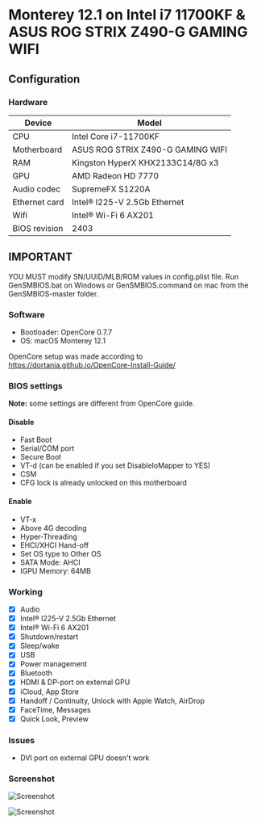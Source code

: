 # Monterey 12.1 on Intel i7 11700KF & ASUS ROG STRIX Z490-G GAMING WIFI

## Configuration
### Hardware
| Device       | Model                                 |
| -----------  | ------------------------------------- |
| CPU          | Intel Core i7-11700KF                 |
| Motherboard  | ASUS ROG STRIX Z490-G GAMING WIFI     |
| RAM          | Kingston HyperX KHX2133C14/8G x3      |
| GPU          | AMD Radeon HD 7770                    |
| Audio codec  | SupremeFX S1220A                      |
| Ethernet card| Intel® I225-V 2.5Gb Ethernet          |
| Wifi         | Intel® Wi-Fi 6 AX201                  |
| BIOS revision| 2403                                  |

## IMPORTANT
YOU MUST modify SN/UUID/MLB/ROM values in config.plist file. Run GenSMBIOS.bat on Windows or GenSMBIOS.command on mac from the GenSMBIOS-master folder.

### Software
- Bootloader: OpenCore 0.7.7
- OS: macOS Monterey 12.1

OpenCore setup was made according to https://dortania.github.io/OpenCore-Install-Guide/

### BIOS settings
**Note:** some settings are different from OpenCore guide.

#### Disable
- Fast Boot
- Serial/COM port
- Secure Boot
- VT-d (can be enabled if you set DisableIoMapper to YES)
- CSM
- CFG lock is already unlocked on this motherboard

#### Enable
- VT-x
- Above 4G decoding
- Hyper-Threading
- EHCI/XHCI Hand-off
- Set OS type to Other OS 
- SATA Mode: AHCI
- IGPU Memory: 64MB

### Working
- [x] Audio
- [x] Intel® I225-V 2.5Gb Ethernet 
- [x] Intel® Wi-Fi 6 AX201 
- [x] Shutdown/restart
- [x] Sleep/wake
- [x] USB
- [x] Power management
- [x] Bluetooth
- [x] HDMI & DP-port on external GPU
- [x] iCloud, App Store
- [x] Handoff / Continuity, Unlock with Apple Watch, AirDrop
- [x] FaceTime, Messages
- [x] Quick Look, Preview

### Issues

- DVI port on external GPU doesn't work

### Screenshot
![Screenshot](https://i.imgur.com/ivjtdBe.png "Screenshot")

![Screenshot](https://i.imgur.com/ku5GbdF.png "Screenshot")